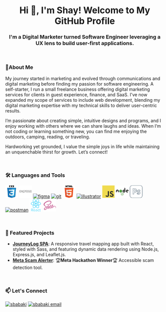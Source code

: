 <div>
  <h1 align="center">Hi 👋, I'm Shay! Welcome to My GitHub Profile</h1>
  <h3 align="center">I'm a Digital Marketer turned Software Engineer leveraging a UX lens to build user-first applications.</h3>
</div>
<br>
<div>
 <h3>🌱About Me</h3>
 <p>
  
My journey started in marketing and evolved through communications and digital marketing before finding my passion for software engineering.
A self-starter, I run a small freelance business offering digital marketing services for clients in guest experience, finance, and SaaS. I've now expanded my scope of services to include web development, blending my digital marketing expertise with my technical skills to deliver user-centric results.

I’m passionate about creating simple, intuitive designs and programs, and I enjoy working with others where we can share laughs and ideas. When I’m not coding or learning something new, you can find me enjoying the outdoors, camping, reading, or traveling. 

Hardworking yet grounded, I value the simple joys in life while maintaining an unquenchable thirst for growth. Let’s connect!
  </p>
</div>
<br>
<div>
  <h3>🛠 Languages and Tools</h3> 
  <p align="left">
    <a href="https://www.w3schools.com/css/" target="_blank" rel="noreferrer"><img src="https://raw.githubusercontent.com/devicons/devicon/master/icons/css3/css3-original-wordmark.svg" alt="css3" width="40" height="40"/></a>
    <a href="https://expressjs.com" target="_blank" rel="noreferrer"><img src="https://raw.githubusercontent.com/devicons/devicon/master/icons/express/express-original-wordmark.svg" alt="express" width="40" height="40"/></a>
    <a href="https://www.figma.com/" target="_blank" rel="noreferrer"><img src="https://www.vectorlogo.zone/logos/figma/figma-icon.svg" alt="figma" width="40" height="40"/></a>
    <a href="https://git-scm.com/" target="_blank" rel="noreferrer"><img src="https://www.vectorlogo.zone/logos/git-scm/git-scm-icon.svg" alt="git" width="40" height="40"/></a>
    <a href="https://www.w3.org/html/" target="_blank" rel="noreferrer"><img src="https://raw.githubusercontent.com/devicons/devicon/master/icons/html5/html5-original-wordmark.svg" alt="html5" width="40" height="40"/></a>
    <a href="https://www.adobe.com/in/products/illustrator.html" target="_blank" rel="noreferrer"><img src="https://www.vectorlogo.zone/logos/adobe_illustrator/adobe_illustrator-icon.svg" alt="illustrator" width="40" height="40"/></a>
    <a href="https://developer.mozilla.org/en-US/docs/Web/JavaScript" target="_blank" rel="noreferrer"><img src="https://raw.githubusercontent.com/devicons/devicon/master/icons/javascript/javascript-original.svg" alt="javascript" width="40" height="40"/></a>
    <a href="https://nodejs.org" target="_blank" rel="noreferrer"><img src="https://raw.githubusercontent.com/devicons/devicon/master/icons/nodejs/nodejs-original-wordmark.svg" alt="nodejs" width="40" height="40"/></a>
    <a href="https://www.photoshop.com/en" target="_blank" rel="noreferrer"><img src="https://raw.githubusercontent.com/devicons/devicon/master/icons/photoshop/photoshop-line.svg" alt="photoshop" width="40" height="40"/></a>
    <a href="https://postman.com" target="_blank" rel="noreferrer"><img src="https://www.vectorlogo.zone/logos/getpostman/getpostman-icon.svg" alt="postman" width="40" height="40"/></a>
    <a href="https://reactjs.org/" target="_blank" rel="noreferrer"><img src="https://raw.githubusercontent.com/devicons/devicon/master/icons/react/react-original-wordmark.svg" alt="react" width="40" height="40"/></a>
    <a href="https://sass-lang.com" target="_blank" rel="noreferrer"><img src="https://raw.githubusercontent.com/devicons/devicon/master/icons/sass/sass-original.svg" alt="sass" width="40" height="40"/></a>
  </p>
</div>
<br>
<div>
  <h3>🌟 Featured Projects</h3>
  <ul>
    <li>
      <a href="https://github.com/sbabaki/JourneyLog" target="_blank"><strong>JourneyLog SPA</strong></a>: A responsive travel mapping app built with React, styled with Sass, and featuring dynamic data rendering using Node.js, Express.js, and Leaflet.js.
    </li>
    <li>
      <a href="https://github.com/sbabaki/MetaScamAlerter" target="_blank"><strong>Meta Scam Alerter</strong></a>: 🏆<b>Meta Hackathon Winner</b>🏆 Accessible scam detection tool.
    </li>
  </ul>
</div>
<br>
<h3>📫 Let's Connect</h3>
<p align="left">
  <a href="https://linkedin.com/in/shaybabaki" target="blank"><img align="center" src="https://raw.githubusercontent.com/rahuldkjain/github-profile-readme-generator/master/src/images/icons/Social/linked-in-alt.svg" alt="sbabaki" height="30" width="40"/></a>
  <a href="mailto:shaybabakidigital@gmail.com" target="blank"><img align="center" src="https://img.icons8.com/?id=X0mEIh0RyDdL" alt="sbabaki email"/></a>
</p>
